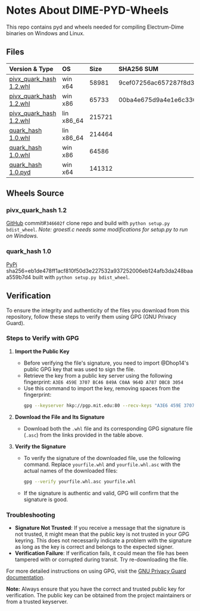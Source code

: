 # Notes About DIME-PYD-Wheels

This repo contains pyd and wheels needed for compiling Electrum-Dime binaries on Windows and Linux.



## Files
| Version & Type                                                                                                                  |OS         |Size       |SHA256 SUM                                                       | GPG    |
|:---------------------                                                                                                           |:-------   |:----------|:----------                                                      |--------|
| [pivx_quark_hash 1.2.whl](https://github.com/dime-coin/dime-pyd-wheels/raw/main/pivx_quark_hash-1.2-cp311-cp311-win_amd64.whl)  | win x64   | 58981     |9cef07256ac657287f8d3b37cb1c87e389bb5ae92ad5643057480af7c9846e94 |[SIG](https://github.com/dime-coin/dime-pyd-wheels/blob/main/pivx_quark_hash-1.2-cp311-cp311-win_amd64.whl.asc) |
| [pivx_quark_hash 1.2.whl](https://github.com/dime-coin/dime-pyd-wheels/raw/main/pivx_quark_hash-1.2-cp311-cp311-win32.whl)      | win x86   | 65733     |00ba4e675d9a4e1e6c336d9d06125067ee037731d55ede4782b837a0ededa73d |[SIG](https://github.com/dime-coin/dime-pyd-wheels/blob/main/pivx_quark_hash-1.2-cp311-cp311-win32.whl.asc) |
| [pivx_quark_hash 1.2.whl](https://github.com/dime-coin/dime-pyd-wheels/raw/main/pivx_quark_hash-1.2-cp38-cp38-linux_x86_64.whl) | lin x86_64| 215721    | |[SIG](https://github.com/dime-coin/dime-pyd-wheels/blob/main/pivx_quark_hash-1.2-cp38-cp38-linux_x86_64.whl.asc) |
| [quark_hash 1.0.whl](https://github.com/dime-coin/dime-pyd-wheels/raw/main/quark_hash-1.0-cp38-cp38-linux_x86_64.whl)           | lin x86_64| 214464    | |[SIG](https://github.com/dime-coin/dime-pyd-wheels/blob/main/quark_hash-1.0-cp38-cp38-linux_x86_64.whl.asc) | 
| [quark_hash 1.0.whl](https://github.com/dime-coin/dime-pyd-wheels/raw/main/quark_hash-1.0-cp311-cp311-win32.whl)                | win x86   | 64586     | |[SIG](https://github.com/dime-coin/dime-pyd-wheels/blob/main/quark_hash-1.0-cp311-cp311-win32.whl.asc) |
| [quark_hash 1.0.pyd](https://github.com/dime-coin/dime-pyd-wheels/raw/main/quark_hash.cp311-win_amd64.pyd)                      | win x64   | 141312    | |[SIG](https://github.com/dime-coin/dime-pyd-wheels/blob/main/quark_hash.cp311-win_amd64.pyd.asc) |


Wheels Source
--------
### pivx_quark_hash 1.2 

[GitHub](https://github.com/random-zebra/pivx_quark_hash) commit#`346602f` clone repo and build with `python setup.py bdist_wheel`. *Note: groestl.c needs some modifications for setup.py to run on Windows.*

### quark_hash 1.0

[PyPi](https://pypi.org/project/quark_hash/) sha256=eb1de478ff1acf810f50d3e227532a937252006eb124afb3da248baaa559b7d4 built with `python setup.py bdist_wheel`.

Verification
--------
To ensure the integrity and authenticity of the files you download from this repository, follow these steps to verify them using GPG (GNU Privacy Guard).

### Steps to Verify with GPG

1. **Import the Public Key**
   - Before verifying the file's signature, you need to import @Dhop14's public GPG key that was used to sign the file.
   - Retrieve the key from a public key server using the following fingerprint:
     `A3E6 459E 3707 BC46 849A C0AA 964D A787 DBC8 3054`
   - Use this command to import the key, removing spaces from the fingerprint:
     ```bash
     gpg --keyserver hkp://pgp.mit.edu:80 --recv-keys "A3E6 459E 3707 BC46 849A C0AA 964D A787 DBC8 3054"
     ```

2. **Download the File and Its Signature**
   - Download both the `.whl` file and its corresponding GPG signature file (`.asc`) from the links provided in the table above.

3. **Verify the Signature**
   - To verify the signature of the downloaded file, use the following command. Replace `yourfile.whl` and `yourfile.whl.asc` with the actual names of the downloaded files:
     ```bash
     gpg --verify yourfile.whl.asc yourfile.whl
     ```
   - If the signature is authentic and valid, GPG will confirm that the signature is good.

### Troubleshooting

- **Signature Not Trusted**: If you receive a message that the signature is not trusted, it might mean that the public key is not trusted in your GPG keyring. This does not necessarily indicate a problem with the signature as long as the key is correct and belongs to the expected signer.
- **Verification Failure**: If verification fails, it could mean the file has been tampered with or corrupted during transit. Try re-downloading the file.

For more detailed instructions on using GPG, visit the [GNU Privacy Guard documentation](https://gnupg.org/documentation/).

**Note:** Always ensure that you have the correct and trusted public key for verification. The public key can be obtained from the project maintainers or from a trusted keyserver.



